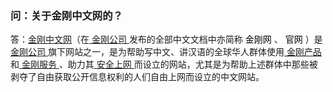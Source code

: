 ### 问：关于金刚中文网的？
答：[金刚中文网](https://www.atozitpro.net/zh/)（在[ 金刚公司 ](https://a2zitpro.github.io/web/金刚公司)发布的全部中文文档中亦简称<font color="black"> 金刚网 </font>、<font color="black"> 官网 </font>）是[ 金刚公司 ](https://a2zitpro.github.io/web/金刚公司)旗下网站之一，是为帮助写中文、讲汉语的全球华人群体使用[ 金刚产品 ](https://a2zitpro.github.io/web/金刚产品)和[ 金刚服务 ](https://a2zitpro.github.io/web/金刚服务)、助力其[ 安全上网 ]()而设立的网站，尤其是为帮助上述群体中那些被剥夺了自由获取公开信息权利的人们自由上网而设立的中文网站。
